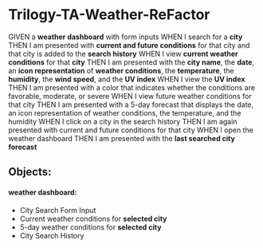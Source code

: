 # Trilogy-TA-Weather-ReFactor

GIVEN a **weather dashboard** with form inputs
WHEN I search for a **city**
THEN I am presented with **current and future conditions** for that city and that city is added to the **search history**
WHEN I view **current weather conditions** for that **city**
THEN I am presented with the **city name**, the **date**, an **icon representation** of **weather conditions**, the **temperature**, the **humidity**, the **wind speed**, and the **UV index**
WHEN I view the **UV index**
THEN I am presented with a color that indicates whether the conditions are favorable, moderate, or severe
WHEN I view future weather conditions for that city
THEN I am presented with a 5-day forecast that displays the date, an icon representation of weather conditions, the temperature, and the humidity
WHEN I click on a city in the search history
THEN I am again presented with current and future conditions for that city
WHEN I open the weather dashboard
THEN I am presented with the **last searched city forecast**

## Objects:
#### weather dashboard:
* City Search Form Input
* Current weather conditions for **selected city**
* 5-day weather conditions for **selected city**
* City Search History



